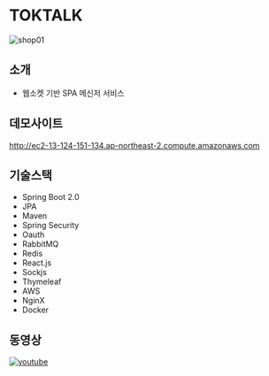 # TOKTALK
![shop01](./img/preview01.png)
## 소개
- 웹소켓 기반 SPA 메신저 서비스

## 데모사이트
http://ec2-13-124-151-134.ap-northeast-2.compute.amazonaws.com

## 기술스택
- Spring Boot 2.0
- JPA
- Maven
- Spring Security
- Oauth
- RabbitMQ
- Redis
- React.js
- Sockjs
- Thymeleaf
- AWS
- NginX
- Docker

## 동영상

[![youtube](http://img.youtube.com/vi/ZQN06i6cYBY/0.jpg)](https://www.youtube.com/watch?v=ZQN06i6cYBY)
